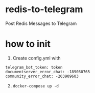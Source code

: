 # redis-to-telegram
Post Redis Messages to Telegram

# how to init
1. Create config.yml with
```
telegram_bot_token: token
documentserver_error_chat: -189030765
community_error_chat: -203909603
```

2. `docker-compose up -d`